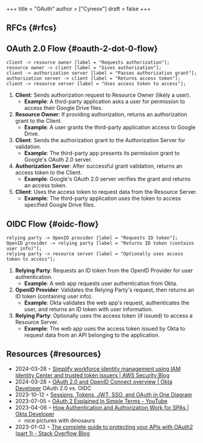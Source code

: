 +++
title = "OAuth"
author = ["Cyneox"]
draft = false
+++

## RFCs {#rfcs}


## OAuth 2.0 Flow {#oauth-2-dot-0-flow}

```seqdiag
client -> resource owner [label = "Requests authorization"];
resource owner -> client [label = "Gives authorization"];
client -> authorization server [label = "Passes authorization grant"];
authorization server -> client [label = "Returns access token"];
client -> resource server [label = "Uses access token to access"];
```

1.  **Client**: Sends authorization request to Resource Owner (likely a user).
    -   **Example**: A third-party application asks a user for permission to access their Google
        Drive files.
2.  **Resource Owner**: If providing authorization, returns an authorization grant to the
    Client.
    -   **Example**: A user grants the third-party application access to Google Drive.
3.  **Client**: Sends the authorization grant to the Authorization Server for validation.
    -   **Example**: The third-party app presents its permission grant to Google's OAuth 2.0
        server.
4.  **Authorization Server**: After successful grant validation, returns an access token to the
    Client.
    -   **Example**: Google's OAuth 2.0 server verifies the grant and returns an access token.
5.  **Client**: Uses the access token to request data from the Resource Server.
    -   **Example**: The third-party application uses the token to access specified Google Drive
        files.


## OIDC Flow {#oidc-flow}

```seqdiag
relying party -> OpenID provider [label = "Requests ID token"];
OpenID provider -> relying party [label = "Returns ID token (contains user info)"];
relying party -> resource server [label = "Optionally uses access token to access"];
```

1.  **Relying Party**: Requests an ID token from the OpenID Provider for user authentication.
    -   **Example**: A web app requests user authentication from Okta.
2.  **OpenID Provider**: Validates the Relying Party's request, then returns an ID token
    (containing user info).
    -   **Example**: Okta validates the web app's request, authenticates the user, and returns an
        ID token with user information.
3.  **Relying Party**: Optionally uses the access token (if issued) to access a Resource
    Server.
    -   **Example**: The web app uses the access token issued by Okta to request data from an API
        belonging to the application.


## Resources {#resources}

-   2024-03-28 ◦ [Simplify workforce identity management using IAM Identity Center and trusted token issuers | AWS Security Blog](https://aws.amazon.com/blogs/security/simplify-workforce-identity-management-using-iam-identity-center-and-trusted-token-issuers/)
-   2024-03-28 ◦ [OAuth 2.0 and OpenID Connect overview | Okta Developer](https://developer.okta.com/docs/concepts/oauth-openid/)
    OAuth 2.0 vs. OIDC
-   2023-10-12 ◦ [Sessions, Tokens, JWT, SSO, and OAuth in One Diagram](https://blog.bytebytego.com/p/sessions-tokens-jwt-sso-and-oauth)
-   2023-07-05 ◦ [OAuth 2 Explained In Simple Terms - YouTube](https://www.youtube.com/watch?v=ZV5yTm4pT8g)
-   2023-04-06 ◦ [How Authentication and Authorization Work for SPAs | Okta Developer](https://developer.okta.com/blog/2023/04/04/spa-auth-tokens)
    -   nice pictures with dinosaurs
-   2023-01-02 ◦ [The complete guide to protecting your APIs with OAuth2 (part 1) - Stack Overflow Blog](https://stackoverflow.blog/2022/12/22/the-complete-guide-to-protecting-your-apis-with-oauth2/)
